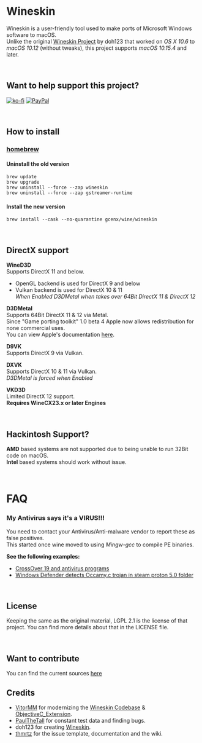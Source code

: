 # Wineskin
Wineskin is a user-friendly tool used to make ports of Microsoft Windows software to macOS.\
Unlike the original [Wineskin Project](https://web.archive.org/web/20141218081028/http://wineskin.urgesoftware.com/tiki-index.php) by doh123 that worked on *OS X 10.6* to *macOS 10.12* (without tweaks), this project supports *macOS 10.15.4* and later.

<br>

## Want to help support this project?
[![ko-fi](https://img.shields.io/badge/kofi-Donate-blue?style=for-the-badge&logo=ko-fi)](https://ko-fi.com/gcenx)
[![PayPal](https://img.shields.io/badge/PayPal-Donate-blue?style=for-the-badge&logo=paypal)](https://www.paypal.com/paypalme/gcenx)

<br>

## How to install
### [homebrew](https://brew.sh/)
#### Uninstall the old version
```
brew update
brew upgrade
brew uninstall --force --zap wineskin
brew uninstall --force --zap gstreamer-runtime
```

#### Install the new version
```
brew install --cask --no-quarantine gcenx/wine/wineskin
```

<br>

## DirectX support

__WineD3D__\
Supports DirectX 11 and below.
- OpenGL backend is used for DirectX 9 and below
- Vulkan backend is used for DirectX 10 & 11  
_When Enabled D3DMetal when takes over 64Bit DirectX 11 & DirectX 12_

__D3DMetal__\
Supports 64Bit DirectX 11 & 12 via Metal.\
Since "Game porting toolkit" 1.0 beta 4 Apple now allows redistribution for none commercial uses.\
You can view  Apple's documentation [here](https://github.com/Gcenx/WineskinServer/tree/master/D3DMetal).

__D9VK__\
Supports DirectX 9 via Vulkan.

__DXVK__\
Supports DirectX 10 & 11 via Vulkan.\
_D3DMetal is forced when Enabled_

__VKD3D__\
Limited DirectX 12 support.\
__Requires WineCX23.x or later Engines__

<br>

## Hackintosh Support?
__AMD__ based systems are not supported due to being unable to run 32Bit code on macOS.  
__Intel__ based systems should work without issue.

<br>

# FAQ
### My Antivirus says it's a VIRUS!!!
You need to contact your Antivirus/Anti-malware vendor to report these as false positives.\
This started once wine moved to using *Mingw-gcc* to compile PE binaries.

__See the following examples:__
- [CrossOver 19 and antivirus programs](https://www.codeweavers.com/support/forums/general/?t=27;msg=222870)
- [Windows Defender detects Occamy.c trojan in steam proton 5.0 folder](https://github.com/ValveSoftware/Proton/issues/3593)

<br>

## License
Keeping the same as the original material, LGPL 2.1 is the license of that project. You can find more details about that in the LICENSE file.

<br>

## Want to contribute
You can find the current sources [here](https://github.com/The-Wineskin-Project/wineskin-source)

## Credits
- [VitorMM](https://github.com/vitor251093) for modernizing the [Wineskin Codebase](https://github.com/vitor251093/wineskin) & [ObjectiveC_Extension](https://github.com/vitor251093/ObjectiveC_Extension).
- [PaulTheTall](https://www.paulthetall.com/) for constant test data and finding bugs.
- doh123 for creating [Wineskin](http://wineskin.urgesoftware.com).
- [thmrtz](https://github.com/thmrtnz) for the issue template, documentation and the wiki.
